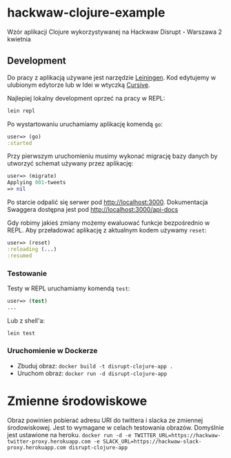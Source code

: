 # hackwaw-clojure-example

Wzór aplikacji Clojure wykorzystywanej na Hackwaw Disrupt - Warszawa 2 kwietnia

## Development

Do pracy z aplikacją używane jest narzędzie [Leiningen](http://leiningen.org/).
Kod edytujemy w ulubionym edytorze lub w Idei w wtyczką [Cursive](https://cursive-ide.com/).

Najlepiej lokalny development oprzeć na pracy w REPL:

```sh
lein repl
```

Po wystartowaniu uruchamiamy aplikację komendą `go`:

```clojure
user=> (go)
:started
```

Przy pierwszym uruchomieniu musimy wykonać migrację bazy danych by utworzyć schemat używany przez aplikację:

```clojure
user=> (migrate)
Applying 001-tweets
=> nil

```

Po starcie odpalić się serwer pod <http://localhost:3000>. Dokumentacja Swaggera dostępna jest pod <http://localhost:3000/api-docs>

Gdy robimy jakieś zmiany możemy ewaluować funkcje bezpośrednio w REPL. Aby przeładować aplikację z aktualnym kodem używamy `reset`:

```clojure
user=> (reset)
:reloading (...)
:resumed
```

### Testowanie 

Testy w REPL uruchamiamy komendą `test`:

```clojure
user=> (test)
...
```

Lub z shell'a:

```sh
lein test
```

### Uruchomienie w Dockerze

* Zbuduj obraz: `docker build -t disrupt-clojure-app .`
* Uruchom obraz: `docker run -d disrupt-clojure-app`

# Zmienne środowiskowe
Obraz powinien pobierać adresu URI do twittera i slacka ze zmiennej środowiskowej. Jest to wymagane w celach testowania obrazów. Domyślnie jest ustawione na heroku. 
`docker run -d -e TWITTER_URL=https://hackwaw-twitter-proxy.herokuapp.com -e SLACK_URL=https://hackwaw-slack-proxy.herokuapp.com disrupt-clojure-app`